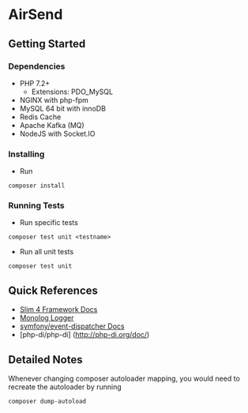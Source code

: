 # AirSend

## Getting Started

### Dependencies

* PHP 7.2+
   * Extensions: PDO_MySQL
* NGINX with php-fpm
* MySQL 64 bit with innoDB
* Redis Cache
* Apache Kafka (MQ)
* NodeJS with Socket.IO

### Installing

* Run 
```
composer install
```

### Running Tests

* Run specific tests
```
composer test unit <testname>
```

* Run all unit tests
```
composer test unit 
```


## Quick References

* [Slim 4 Framework Docs](http://www.slimframework.com/docs/v4/)
* [Monolog Logger](https://github.com/Seldaek/monolog)
* [symfony/event-dispatcher Docs](https://symfony.com/doc/current/components/event_dispatcher.html)
* [php-di/php-di] (http://php-di.org/doc/)

## Detailed Notes

Whenever changing composer autoloader mapping, you would need to recreate the autoloader by running
```
composer dump-autoload
```